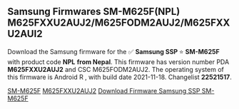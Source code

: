 <h2>Samsung Firmwares SM-M625F(NPL) M625FXXU2AUJ2/M625FODM2AUJ2/M625FXXU2AUI2</h2>
Download the Samsung firmware for the ✅ <strong>Samsung SSP </strong> ⭐ <strong>SM-M625F</strong> with product code <strong>NPL</strong> <strong> from Nepal</strong>. This firmware has version number PDA <strong>M625FXXU2AUJ2</strong> and CSC M625FODM2AUJ2. The operating system of this firmware is Android R , with build date 2021-11-18. Changelist <strong>22521517</strong>.


[SM-M625F](https://samfirm.shop/samsung/model/SM-M625F)
[M625FXXU2AUJ2](https://samfirm.shop/samsung/pda/M625FXXU2AUJ2)
[Download Firmware Samsung SSP SM-M625F](https://samfirm.shop/samsung/firmware/475261)
